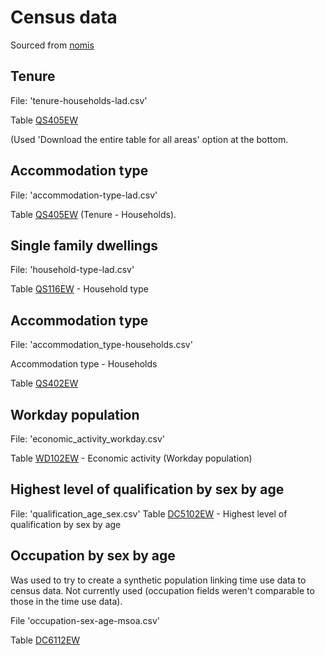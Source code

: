 # Census data

Sourced from [nomis](https://www.nomisweb.co.uk/census/2011)

## Tenure

File: 'tenure-households-lad.csv'

Table [QS405EW](https://www.nomisweb.co.uk/census/2011/qs405ew)

(Used 'Download the entire table for all areas' option at the bottom.

## Accommodation type

File: 'accommodation-type-lad.csv'

Table [QS405EW](https://www.nomisweb.co.uk/census/2011/qs405ew) (Tenure - Households).


## Single family dwellings

File: 'household-type-lad.csv'

Table [QS116EW](https://www.nomisweb.co.uk/census/2011/qs116ew) - Household type

## Accommodation type

File: 'accommodation_type-households.csv'

Accommodation type - Households

Table [QS402EW](https://www.nomisweb.co.uk/census/2011/qs402ew)

## Workday population

File: 'economic_activity_workday.csv'

Table [WD102EW](https://www.nomisweb.co.uk/census/2011/wd102ew) - Economic activity (Workday population)

## Highest level of qualification by sex by age

File: 'qualification_age_sex.csv'
Table [DC5102EW](https://www.nomisweb.co.uk/census/2011/dc5102ew) - Highest level of qualification by sex by age


## Occupation by sex by age

Was used to try to create a synthetic population linking time use data to census data. Not currently used (occupation fields weren't comparable to those in the time use data).

File 'occupation-sex-age-msoa.csv'

Table [DC6112EW](https://www.nomisweb.co.uk/census/2011/dc6112ew)

